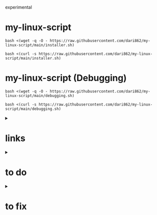 experimental

# my-linux-script

```
bash <(wget -q -O - https://raw.githubusercontent.com/dari862/my-linux-script/main/installer.sh)
```

```
bash <(curl -s https://raw.githubusercontent.com/dari862/my-linux-script/main/installer.sh)
```

# my-linux-script (Debugging)

```
bash <(wget -q -O - https://raw.githubusercontent.com/dari862/my-linux-script/main/debugging.sh)
```

```
bash <(curl -s https://raw.githubusercontent.com/dari862/my-linux-script/main/debugging.sh)
```


<details>
<summary><h1>links</h1></summary>
  
  https://www.google.com/search?client=firefox-b-e&q=add+script+to+debian+installer+github
  
  https://xerolinux.xyz/
  
  https://github.com/erikdubois/arcolinux-nemesis
</details>

<details>
<summary><h1>to do</h1></summary>
  number of installed appes : echo $(( $(dpkg-query -l | wc -l) - 5 ))
  
  work on bspwm
  
  dual moniter
  
  hdmi switch
  </details>

<details>
<summary><h1>to fix</h1></summary>
  fix brighness script
  
  error: tray: Failed to put tray above 0x3800001 in the stack (XCB_MATCH (8))
  
  fix nitrogen restore
</details>
